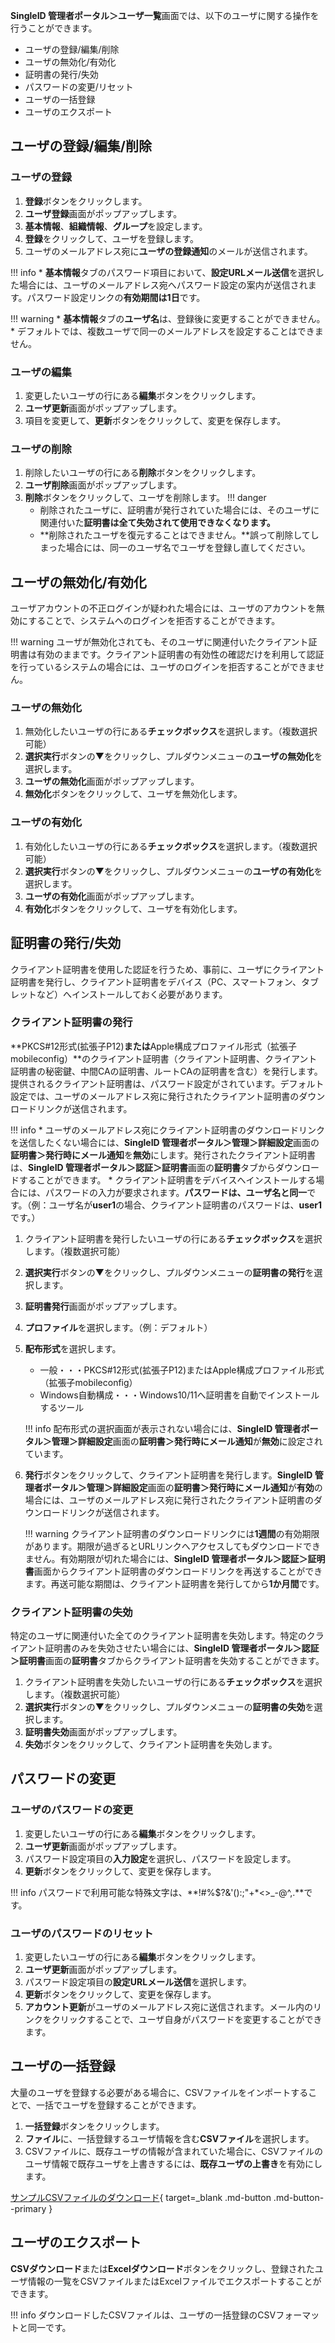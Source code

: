 **SingleID 管理者ポータル＞ユーザ一覧**画面では、以下のユーザに関する操作を行うことができます。

* ユーザの登録/編集/削除
* ユーザの無効化/有効化
* 証明書の発行/失効
* パスワードの変更/リセット
* ユーザの一括登録
* ユーザのエクスポート

## ユーザの登録/編集/削除
### ユーザの登録
1. **登録**ボタンをクリックします。
2. **ユーザ登録**画面がポップアップします。
3. **基本情報**、**組織情報**、**グループ**を設定します。
4. **登録**をクリックして、ユーザを登録します。
5. ユーザのメールアドレス宛に**ユーザの登録通知**のメールが送信されます。

!!! info
    * **基本情報**タブのパスワード項目において、**設定URLメール送信**を選択した場合には、ユーザのメールアドレス宛へパスワード設定の案内が送信されます。パスワード設定リンクの**有効期間は1日**です。

!!! warning
    * **基本情報**タブの**ユーザ名**は、登録後に変更することができません。
    * デフォルトでは、複数ユーザで同一のメールアドレスを設定することはできません。

### ユーザの編集
1. 変更したいユーザの行にある**編集**ボタンをクリックします。
2. **ユーザ更新**画面がポップアップします。
3. 項目を変更して、**更新**ボタンをクリックして、変更を保存します。

### ユーザの削除
1. 削除したいユーザの行にある**削除**ボタンをクリックします。
2. **ユーザ削除**画面がポップアップします。
3. **削除**ボタンをクリックして、ユーザを削除します。
!!! danger
    * 削除されたユーザに、証明書が発行されていた場合には、そのユーザに関連付いた**証明書は全て失効されて使用できなくなります。**
    * **削除されたユーザを復元することはできません。**誤って削除してしまった場合には、同一のユーザ名でユーザを登録し直してください。

## ユーザの無効化/有効化
ユーザアカウントの不正ログインが疑われた場合には、ユーザのアカウントを無効にすることで、システムへのログインを拒否することができます。

!!! warning
    ユーザが無効化されても、そのユーザに関連付いたクライアント証明書は有効のままです。クライアント証明書の有効性の確認だけを利用して認証を行っているシステムの場合には、ユーザのログインを拒否することができません。

### ユーザの無効化
1. 無効化したいユーザの行にある**チェックボックス**を選択します。（複数選択可能）
2. **選択実行**ボタンの▼をクリックし、プルダウンメニューの**ユーザの無効化**を選択します。
3. **ユーザの無効化**画面がポップアップします。
4. **無効化**ボタンをクリックして、ユーザを無効化します。

### ユーザの有効化
1. 有効化したいユーザの行にある**チェックボックス**を選択します。（複数選択可能）
2. **選択実行**ボタンの▼をクリックし、プルダウンメニューの**ユーザの有効化**を選択します。
3. **ユーザの有効化**画面がポップアップします。
4. **有効化**ボタンをクリックして、ユーザを有効化します。

## 証明書の発行/失効
クライアント証明書を使用した認証を行うため、事前に、ユーザにクライアント証明書を発行し、クライアント証明書をデバイス（PC、スマートフォン、タブレットなど）へインストールしておく必要があります。

### クライアント証明書の発行
**PKCS#12形式(拡張子P12)**または**Apple構成プロファイル形式（拡張子mobileconfig）**のクライアント証明書（クライアント証明書、クライアント証明書の秘密鍵、中間CAの証明書、ルートCAの証明書を含む）を発行します。提供されるクライアント証明書は、パスワード設定がされています。デフォルト設定では、ユーザのメールアドレス宛に発行されたクライアント証明書のダウンロードリンクが送信されます。

!!! info
    * ユーザのメールアドレス宛にクライアント証明書のダウンロードリンクを送信したくない場合には、**SingleID 管理者ポータル＞管理＞詳細設定**画面の**証明書＞発行時にメール通知**を**無効**にします。発行されたクライアント証明書は、**SingleID 管理者ポータル＞認証＞証明書**画面の**証明書**タブからダウンロードすることができます。
    * クライアント証明書をデバイスへインストールする場合には、パスワードの入力が要求されます。**パスワードは、ユーザ名と同一**です。（例：ユーザ名が**user1**の場合、クライアント証明書のパスワードは、**user1**です。）

1. クライアント証明書を発行したいユーザの行にある**チェックボックス**を選択します。（複数選択可能）
2. **選択実行**ボタンの▼をクリックし、プルダウンメニューの**証明書の発行**を選択します。
3. **証明書発行**画面がポップアップします。
4. **プロファイル**を選択します。（例：デフォルト）
5. **配布形式**を選択します。

    * 一般・・・PKCS#12形式(拡張子P12)またはApple構成プロファイル形式（拡張子mobileconfig）
    * Windows自動構成・・・Windows10/11へ証明書を自動でインストールするツール

    !!! info
        配布形式の選択画面が表示されない場合には、**SingleID 管理者ポータル＞管理＞詳細設定**画面の**証明書＞発行時にメール通知**が**無効**に設定されています。

6. **発行**ボタンをクリックして、クライアント証明書を発行します。**SingleID 管理者ポータル＞管理＞詳細設定**画面の**証明書＞発行時にメール通知**が**有効**の場合には、ユーザのメールアドレス宛に発行されたクライアント証明書のダウンロードリンクが送信されます。
    
    !!! warning
        クライアント証明書のダウンロードリンクには**1週間**の有効期限があります。期限が過ぎるとURLリンクへアクセスしてもダウンロードできません。有効期限が切れた場合には、**SingleID 管理者ポータル＞認証＞証明書**画面からクライアント証明書のダウンロードリンクを再送することができます。再送可能な期間は、クライアント証明書を発行してから**1か月間**です。

### クライアント証明書の失効
特定のユーザに関連付いた全てのクライアント証明書を失効します。特定のクライアント証明書のみを失効させたい場合には、**SingleID 管理者ポータル＞認証＞証明書**画面の**証明書**タブからクライアント証明書を失効することができます。

1. クライアント証明書を失効したいユーザの行にある**チェックボックス**を選択します。（複数選択可能）
2. **選択実行**ボタンの▼をクリックし、プルダウンメニューの**証明書の失効**を選択します。
3. **証明書失効**画面がポップアップします。
4. **失効**ボタンをクリックして、クライアント証明書を失効します。

## パスワードの変更

### ユーザのパスワードの変更
1. 変更したいユーザの行にある**編集**ボタンをクリックします。
2. **ユーザ更新**画面がポップアップします。
3. パスワード設定項目の**入力設定**を選択し、パスワードを設定します。
4. **更新**ボタンをクリックして、変更を保存します。

!!! info
    パスワードで利用可能な特殊文字は、**!#%$?&'():;"+*<>_-@^,.**です。

### ユーザのパスワードのリセット
1. 変更したいユーザの行にある**編集**ボタンをクリックします。
2. **ユーザ更新**画面がポップアップします。
3. パスワード設定項目の**設定URLメール送信**を選択します。
4. **更新**ボタンをクリックして、変更を保存します。
5. **アカウント更新**がユーザのメールアドレス宛に送信されます。メール内のリンクをクリックすることで、ユーザ自身がパスワードを変更することができます。

## ユーザの一括登録

大量のユーザを登録する必要がある場合に、CSVファイルをインポートすることで、一括でユーザを登録することができます。

1. **一括登録**ボタンをクリックします。
2. **ファイル**に、一括登録するユーザ情報を含む**CSVファイル**を選択します。
3. CSVファイルに、既存ユーザの情報が含まれていた場合に、CSVファイルのユーザ情報で既存ユーザを上書きするには、**既存ユーザの上書き**を有効にします。

[サンプルCSVファイルのダウンロード](./users_sample.csv){ target=_blank .md-button .md-button--primary }

## ユーザのエクスポート

**CSVダウンロード**または**Excelダウンロード**ボタンをクリックし、登録されたユーザ情報の一覧をCSVファイルまたはExcelファイルでエクスポートすることができます。

!!! info
    ダウンロードしたCSVファイルは、ユーザの一括登録のCSVフォーマットと同一です。